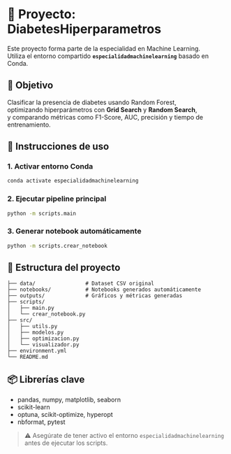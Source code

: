 # 🧪 Proyecto: DiabetesHiperparametros

Este proyecto forma parte de la especialidad en Machine Learning.  
Utiliza el entorno compartido **`especialidadmachinelearning`** basado en Conda.

## 🎯 Objetivo

Clasificar la presencia de diabetes usando Random Forest,  
optimizando hiperparámetros con **Grid Search** y **Random Search**,  
y comparando métricas como F1-Score, AUC, precisión y tiempo de entrenamiento.

## 🚀 Instrucciones de uso

### 1. Activar entorno Conda
```bash
conda activate especialidadmachinelearning
```

### 2. Ejecutar pipeline principal
```bash
python -m scripts.main
```

### 3. Generar notebook automáticamente
```bash
python -m scripts.crear_notebook
```

## 📁 Estructura del proyecto

```
├── data/                # Dataset CSV original
├── notebooks/           # Notebooks generados automáticamente
├── outputs/             # Gráficos y métricas generadas
├── scripts/
│   ├── main.py
│   └── crear_notebook.py
├── src/
│   ├── utils.py
│   ├── modelos.py
│   ├── optimizacion.py
│   └── visualizador.py
├── environment.yml
└── README.md
```

## 📦 Librerías clave

- pandas, numpy, matplotlib, seaborn
- scikit-learn
- optuna, scikit-optimize, hyperopt
- nbformat, pytest

> ⚠️ Asegúrate de tener activo el entorno `especialidadmachinelearning` antes de ejecutar los scripts.


